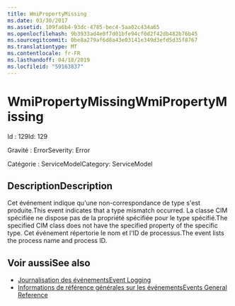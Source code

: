 ```yaml
---
title: WmiPropertyMissing
ms.date: 03/30/2017
ms.assetid: 109fa6b4-93dc-4785-bec4-5aa02c434a65
ms.openlocfilehash: 9b3933ad4e0f7d01bfe94cf0d2f42db482b76b45
ms.sourcegitcommit: 0be8a279af6d8a43e03141e349d3efd5d35f8767
ms.translationtype: MT
ms.contentlocale: fr-FR
ms.lasthandoff: 04/18/2019
ms.locfileid: "59163837"
---
```

# <a name="wmipropertymissing"></a><span data-ttu-id="be154-102">WmiPropertyMissing</span><span class="sxs-lookup"><span data-stu-id="be154-102">WmiPropertyMissing</span></span>
<span data-ttu-id="be154-103">Id : 129</span><span class="sxs-lookup"><span data-stu-id="be154-103">Id: 129</span></span>  
  
 <span data-ttu-id="be154-104">Gravité : Error</span><span class="sxs-lookup"><span data-stu-id="be154-104">Severity: Error</span></span>  
  
 <span data-ttu-id="be154-105">Catégorie : ServiceModel</span><span class="sxs-lookup"><span data-stu-id="be154-105">Category: ServiceModel</span></span>  
  
## <a name="description"></a><span data-ttu-id="be154-106">Description</span><span class="sxs-lookup"><span data-stu-id="be154-106">Description</span></span>  
 <span data-ttu-id="be154-107">Cet événement indique qu'une non-correspondance de type s'est produite.</span><span class="sxs-lookup"><span data-stu-id="be154-107">This event indicates that a type mismatch occurred.</span></span> <span data-ttu-id="be154-108">La classe CIM spécifiée ne dispose pas de la propriété spécifiée pour le type spécifié.</span><span class="sxs-lookup"><span data-stu-id="be154-108">The specified CIM class does not have the specified property of the specific type.</span></span> <span data-ttu-id="be154-109">Cet événement répertorie le nom et l'ID de processus.</span><span class="sxs-lookup"><span data-stu-id="be154-109">The event lists the process name and process ID.</span></span>  
  
## <a name="see-also"></a><span data-ttu-id="be154-110">Voir aussi</span><span class="sxs-lookup"><span data-stu-id="be154-110">See also</span></span>

- [<span data-ttu-id="be154-111">Journalisation des événements</span><span class="sxs-lookup"><span data-stu-id="be154-111">Event Logging</span></span>](../../../../../docs/framework/wcf/diagnostics/event-logging/index.md)
- [<span data-ttu-id="be154-112">Informations de référence générales sur les événements</span><span class="sxs-lookup"><span data-stu-id="be154-112">Events General Reference</span></span>](../../../../../docs/framework/wcf/diagnostics/event-logging/events-general-reference.md)
